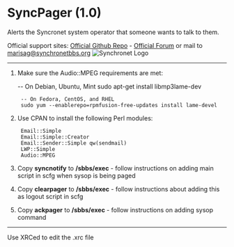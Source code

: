# SyncPager (1.0)
Alerts the Syncronet system operator that someone wants to talk to them.

Official support sites: [Official Github Repo](https://github.com/fstltna/SyncPager) - [Official Forum](https://synchronetbbs.org/index.php/forum/syncpager) or mail to marisag@synchronetbbs.org
![Synchronet Logo](https://SynchronetBBS.org/SynchronetLogo.png)


***

1. Make sure the Audio::MPEG requirements are met:

	-- On Debian, Ubuntu, Mint
	sudo apt-get install libmp3lame-dev

        -- On Fedora, CentOS, and RHEL
        sudo yum --enablerepo=rpmfusion-free-updates install lame-devel 

2. Use CPAN to install the following Perl modules:

        Email::Simple
        Email::Simple::Creator
        Email::Sender::Simple qw(sendmail)
        LWP::Simple
        Audio::MPEG

3. Copy **syncnotify** to **/sbbs/exec** - follow instructions on adding main script in scfg when sysop is being paged
4. Copy **clearpager** to **/sbbs/exec** - follow instructions about adding this as logout script in scfg
5. Copy **ackpager** to **/sbbs/exec** - follow instructions on adding sysop command

---
Use XRCed to edit the .xrc file
